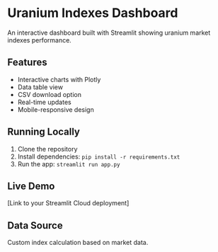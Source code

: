 # Uranium Indexes Dashboard

An interactive dashboard built with Streamlit showing uranium market indexes performance.

## Features
- Interactive charts with Plotly
- Data table view
- CSV download option
- Real-time updates
- Mobile-responsive design

## Running Locally
1. Clone the repository
2. Install dependencies: `pip install -r requirements.txt`
3. Run the app: `streamlit run app.py`

## Live Demo
[Link to your Streamlit Cloud deployment]

## Data Source
Custom index calculation based on market data.
